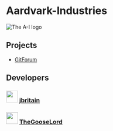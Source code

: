 # Aardvark-Industries
![The A-I logo](https://github.com/Aardvark-Industries.png)

## Projects
- [GitForum](https://aardvark-industries.github.io/GitForum/)

## Developers

### <img src="https://github.com/jbritain.png" style="height: 32px"> [jbritain](https://github.com/jbritain)


### <img src="https://github.com/TheGooseLord.png" style="height: 32px"> [TheGooseLord](https://github.com/TheGooseLord)
